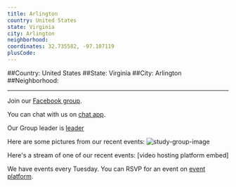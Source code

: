 ```yaml
---
title: Arlington
country: United States
state: Virginia
city: Arlington
neighborhood: 
coordinates: 32.735582, -97.107119
plusCode:
---
```


##Country: United States
##State: Virginia
##City: Arlington
##Neighborhood: 
*****
Join our [Facebook group](https://www.facebook.com/groups/free.code.camp.arlington.va).

You can chat with us on [chat app]().

Our Group leader is [leader]()

Here are some pictures from our recent events:
![study-group-image]()

Here's a stream of one of our recent events:
[video hosting platform embed]

We have events every Tuesday. You can RSVP for an event on [event platform]().
